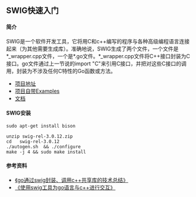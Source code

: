 ## SWIG快速入门
#### 简介
SWIG是一个软件开发工具，它将用C和c++编写的程序与各种高级编程语言连接起来（为其他需要生成库）。准确地说，SWIG生成了两个文件，一个文件是*_wrapper.cpp文件，一个是*.go文件。*_wrapper.cpp文件将C++接口封装为C接口。go文件通过上一节说的import "C"来引用C接口，并把对这些C接口的调用，封装为不涉及任何C特性的Go函数或方法。
+ [项目地址](https://github.com/swig/swig)
+ [项目自带Examples](https://github.com/swig/swig/tree/master/Examples)
+ [文档](http://www.swig.org/Doc3.0/Contents.html#Contents)

#### SWIG安装
```shell
sudo apt-get install bison 

unzip swig-rel-3.0.12.zip
cd   swig-rel-3.0.12
./autogen.sh  && ./configure
make -j 4 && sudo make install
```


#### 参考资料
+ [《go通过swig封装、调用c++共享库的技术总结》](https://www.cnblogs.com/terencezhou/p/10059156.html)
+ [《使用swig工具为go语言与c++进行交互》](https://www.cnblogs.com/dongc/p/6896850.html)